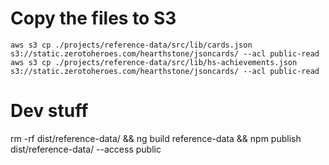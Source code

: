 # Copy the files to S3

```
aws s3 cp ./projects/reference-data/src/lib/cards.json s3://static.zerotoheroes.com/hearthstone/jsoncards/ --acl public-read
aws s3 cp ./projects/reference-data/src/lib/hs-achievements.json s3://static.zerotoheroes.com/hearthstone/jsoncards/ --acl public-read
```

# Dev stuff

rm -rf dist/reference-data/ && ng build reference-data && npm publish dist/reference-data/ --access public
